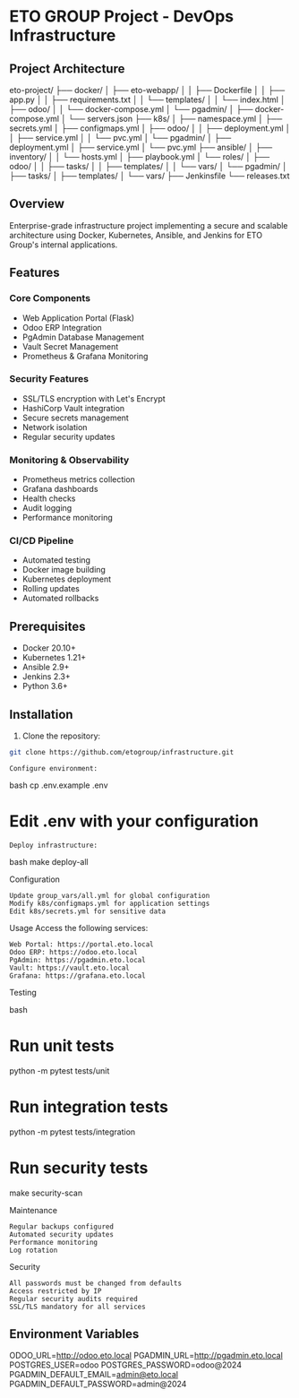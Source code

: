 # ETO GROUP Project - DevOps Infrastructure

## Project Architecture

eto-project/
├── docker/
│   ├── eto-webapp/
│   │   ├── Dockerfile
│   │   ├── app.py
│   │   ├── requirements.txt
│   │   └── templates/
│   │       └── index.html
│   ├── odoo/
│   │   └── docker-compose.yml
│   └── pgadmin/
│       ├── docker-compose.yml
│       └── servers.json
├── k8s/
│   ├── namespace.yml
│   ├── secrets.yml
│   ├── configmaps.yml
│   ├── odoo/
│   │   ├── deployment.yml
│   │   ├── service.yml
│   │   └── pvc.yml
│   └── pgadmin/
│       ├── deployment.yml
│       ├── service.yml
│       └── pvc.yml
├── ansible/
│   ├── inventory/
│   │   └── hosts.yml
│   ├── playbook.yml
│   └── roles/
│       ├── odoo/
│       │   ├── tasks/
│       │   ├── templates/
│       │   └── vars/
│       └── pgadmin/
│           ├── tasks/
│           ├── templates/
│           └── vars/
├── Jenkinsfile
└── releases.txt

## Overview
Enterprise-grade infrastructure project implementing a secure and scalable architecture using Docker, Kubernetes, Ansible, and Jenkins for ETO Group's internal applications.

## Features

### Core Components
- Web Application Portal (Flask)
- Odoo ERP Integration
- PgAdmin Database Management
- Vault Secret Management
- Prometheus & Grafana Monitoring

### Security Features
- SSL/TLS encryption with Let's Encrypt
- HashiCorp Vault integration
- Secure secrets management
- Network isolation
- Regular security updates

### Monitoring & Observability
- Prometheus metrics collection
- Grafana dashboards
- Health checks
- Audit logging
- Performance monitoring

### CI/CD Pipeline
- Automated testing
- Docker image building
- Kubernetes deployment
- Rolling updates
- Automated rollbacks

## Prerequisites
- Docker 20.10+
- Kubernetes 1.21+
- Ansible 2.9+
- Jenkins 2.3+
- Python 3.6+

## Installation

1. Clone the repository:
```bash
git clone https://github.com/etogroup/infrastructure.git
```
    Configure environment:

bash
cp .env.example .env
# Edit .env with your configuration

    Deploy infrastructure:

bash
make deploy-all

Configuration

    Update group_vars/all.yml for global configuration
    Modify k8s/configmaps.yml for application settings
    Edit k8s/secrets.yml for sensitive data

Usage
Access the following services:

    Web Portal: https://portal.eto.local
    Odoo ERP: https://odoo.eto.local
    PgAdmin: https://pgadmin.eto.local
    Vault: https://vault.eto.local
    Grafana: https://grafana.eto.local

Testing

bash
# Run unit tests
python -m pytest tests/unit

# Run integration tests
python -m pytest tests/integration

# Run security tests
make security-scan

Maintenance

    Regular backups configured
    Automated security updates
    Performance monitoring
    Log rotation

Security

    All passwords must be changed from defaults
    Access restricted by IP
    Regular security audits required
    SSL/TLS mandatory for all services


## Environment Variables

ODOO_URL=http://odoo.eto.local
PGADMIN_URL=http://pgadmin.eto.local
POSTGRES_USER=odoo
POSTGRES_PASSWORD=odoo@2024
PGADMIN_DEFAULT_EMAIL=admin@eto.local
PGADMIN_DEFAULT_PASSWORD=admin@2024
